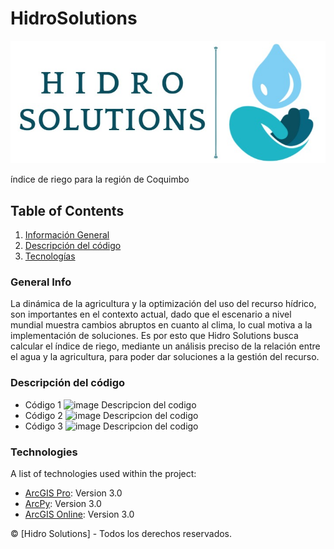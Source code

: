 # HidroSolutions
![Hidro Solutions](https://github.com/MaricelaFlores/HIDRO_SOLUTIONS1/blob/main/logo2.jpg)

índice de riego para la región de Coquimbo
## Table of Contents
1. [Información General](#info-general)
2. [Descripción del código](#descrip-del-codigo)
3. [Tecnologías](#tecnologias)
### General Info
La dinámica de la agricultura y la optimización del uso del recurso hídrico, son importantes en el contexto actual, dado que el escenario a nivel mundial muestra cambios abruptos en cuanto al clima, lo cual motiva a la implementación de soluciones. Es por esto que Hidro Solutions busca calcular el índice de riego, mediante un análisis preciso de la relación entre el agua y la agricultura, para poder dar soluciones a la gestión del recurso. 
### Descripción del código

+ Código 1
  ![image]()
  Descripcion del codigo 
+ Código 2
  ![image]()
  Descripcion del codigo
+ Código 3
  ![image]()
  Descripcion del codigo

### Technologies

A list of technologies used within the project:
* [ArcGIS Pro](https://www.esri.cl/es-cl/productos/arcgis-pro/overview): Version 3.0 
* [ArcPy](https://desktop.arcgis.com/es/arcmap/latest/analyze/arcpy/what-is-arcpy-.htm#:~:text=ArcPy%20es%20un%20paquete%20de,automatizaci%C3%B3n%20de%20mapas%20con%20Python.): Version 3.0
* [ArcGIS Online](https://www.esri.com/en-us/arcgis/products/arcgis-online/overview): Version 3.0
  

© [Hidro Solutions] - Todos los derechos reservados.
